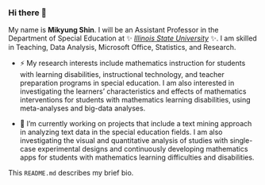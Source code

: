 ### Hi there 👋 

My name is **Mikyung Shin**. I will be an Assistant Professor in the Department of Special Education at ✨ [_Illinois State University_](https://illinoisstate.edu) ✨. I am skilled in Teaching, Data Analysis, Microsoft Office, Statistics, and Research. 

- ⚡ My research interests include mathematics instruction for students with learning disabilities, instructional technology, and teacher preparation programs in special education. I am also interested in investigating the learners’ characteristics and effects of mathematics interventions for students with mathematics learning disabilities, using meta-analyses and big-data analyses.

- 🔭 I’m currently working on projects that include a text mining approach in analyzing text data in the special education fields. I am also investigating the visual and quantitative analysis of studies with single-case experimental designs and continuously developing mathematics apps for students with mathematics learning difficulties and disabilities. 

This `README.md` describes my brief bio. 

